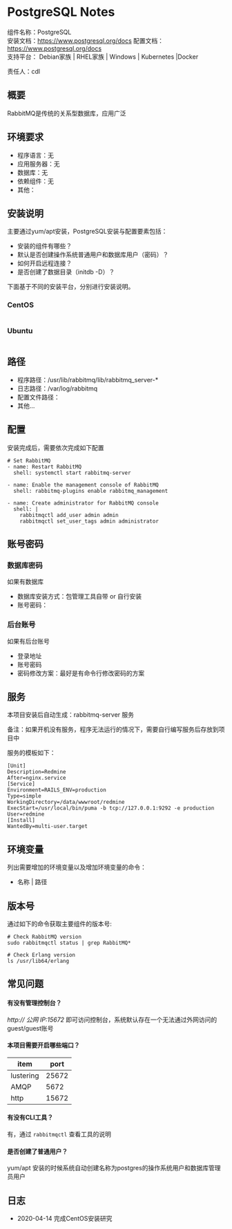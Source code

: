 # PostgreSQL Notes

组件名称：PostgreSQL  
安装文档：https://www.postgresql.org/docs
配置文档：https://www.postgresql.org/docs  
支持平台： Debian家族 | RHEL家族 | Windows | Kubernetes |Docker  

责任人：cdl

## 概要

RabbitMQ是传统的关系型数据库，应用广泛

## 环境要求

* 程序语言：无
* 应用服务器：无
* 数据库：无
* 依赖组件：无
* 其他：

## 安装说明

主要通过yum/apt安装，PostgreSQL安装与配置要素包括：

* 安装的组件有哪些？
* 默认是否创建操作系统普通用户和数据库用户（密码）？
* 如何开启远程连接？
* 是否创建了数据目录（initdb -D）？

下面基于不同的安装平台，分别进行安装说明。

### CentOS

```shell

```

### Ubuntu

```shell

```

## 路径

* 程序路径：/usr/lib/rabbitmq/lib/rabbitmq_server-*
* 日志路径：/var/log/rabbitmq  
* 配置文件路径：  
* 其他...

## 配置

安装完成后，需要依次完成如下配置

```shell
# Set RabbitMQ
- name: Restart RabbitMQ
  shell: systemctl start rabbitmq-server

- name: Enable the management console of RabbitMQ
  shell: rabbitmq-plugins enable rabbitmq_management

- name: Create administrator for RabbitMQ console
  shell: |
    rabbitmqctl add_user admin admin
    rabbitmqctl set_user_tags admin administrator
```

## 账号密码

### 数据库密码

如果有数据库

* 数据库安装方式：包管理工具自带 or 自行安装
* 账号密码：

### 后台账号

如果有后台账号

* 登录地址
* 账号密码
* 密码修改方案：最好是有命令行修改密码的方案


## 服务

本项目安装后自动生成：rabbitmq-server 服务

备注：如果开机没有服务，程序无法运行的情况下，需要自行编写服务后存放到项目中

服务的模板如下：

```
[Unit]
Description=Redmine
After=nginx.service
[Service]
Environment=RAILS_ENV=production
Type=simple
WorkingDirectory=/data/wwwroot/redmine
ExecStart=/usr/local/bin/puma -b tcp://127.0.0.1:9292 -e production 
User=redmine
[Install]
WantedBy=multi-user.target
```

## 环境变量

列出需要增加的环境变量以及增加环境变量的命令：

* 名称 | 路径

## 版本号

通过如下的命令获取主要组件的版本号: 

```
# Check RabbitMQ version
sudo rabbitmqctl status | grep RabbitMQ*

# Check Erlang version
ls /usr/lib64/erlang
```

## 常见问题

#### 有没有管理控制台？

*http:// 公网 IP:15672* 即可访问控制台，系统默认存在一个无法通过外网访问的guest/guest账号

#### 本项目需要开启哪些端口？

| item      | port  |
| --------- | ----- |
| lustering | 25672 |
| AMQP      | 5672  |
| http      | 15672 |

#### 有没有CLI工具？

有，通过 `rabbitmqctl` 查看工具的说明

#### 是否创建了普通用户？

yum/apt 安装的时候系统自动创建名称为postgres的操作系统用户和数据库管理员用户

## 日志

* 2020-04-14 完成CentOS安装研究
